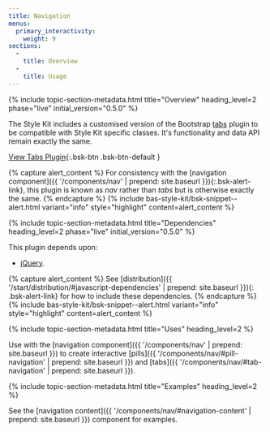 ```yaml
---
title: Navigation
menus:
  primary_interactivity:
    weight: 9
sections:
  -
    title: Overview
  -
    title: Usage
---
```


{% include topic-section-metadata.html
  title="Overview"
  heading_level=2
  phase="live"
  initial_version="0.5.0"
%}

The Style Kit includes a customised version of the Bootstrap
[tabs](https://getbootstrap.com/docs/3.3/javascript/#tabs) plugin to be compatible with Style Kit specific
classes. It's functionality and data API remain exactly the same.

[View Tabs Plugin](https://getbootstrap.com/docs/3.3/javascript/#tabs){:.bsk-btn .bsk-btn-default }

{% capture alert_content %}
For consistency with the [navigation component]({{ '/components/nav' | prepend: site.baseurl }}){:.bsk-alert-link},
this plugin is known as *nav* rather than *tabs* but is otherwise exactly the same.
{% endcapture %}
{% include bas-style-kit/bsk-snippet--alert.html
  variant="info"
  style="highlight"
  content=alert_content
%}

{% include topic-section-metadata.html
  title="Dependencies"
  heading_level=2
  phase="live"
  initial_version="0.5.0"
%}

This plugin depends upon:

* [jQuery](https://jquery.com).

{% capture alert_content %}
See [distribution]({{ '/start/distribution/#javascript-dependencies' | prepend: site.baseurl }}){: .bsk-alert-link} for
how to include these dependencies.
{% endcapture %}
{% include bas-style-kit/bsk-snippet--alert.html
  variant="info"
  style="highlight"
  content=alert_content
%}

{% include topic-section-metadata.html
  title="Uses"
  heading_level=2
%}

Use with the [navigation component]({{ '/components/nav' | prepend: site.baseurl }}) to create interactive
[pills]({{ '/components/nav/#pill-navigation' | prepend: site.baseurl }}) and
[tabs]({{ '/components/nav/#tab-navigation' | prepend: site.baseurl }}).

{% include topic-section-metadata.html
  title="Examples"
  heading_level=2
%}

See the [navigation content]({{ '/components/nav/#navigation-content' | prepend: site.baseurl }}) component for examples.
